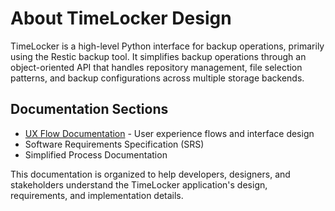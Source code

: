 # About TimeLocker Design

TimeLocker is a high-level Python interface for backup operations, primarily using the Restic backup tool. It simplifies backup operations through an object-oriented API that handles repository management, file selection patterns, and backup configurations across multiple storage backends.

## Documentation Sections

- [UX Flow Documentation](../uxflow-overview.md) - User experience flows and interface design
- Software Requirements Specification (SRS)
- Simplified Process Documentation

This documentation is organized to help developers, designers, and stakeholders understand the TimeLocker application's design, requirements, and implementation details.
